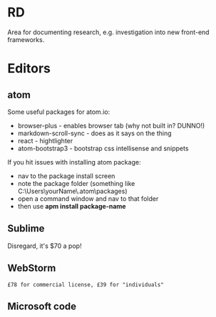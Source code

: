 # RD
Area for documenting research, e.g. investigation into new front-end frameworks.

# Editors

## atom

Some useful packages for atom.io:

  * browser-plus - enables browser tab (why not built in? DUNNO!)
  * markdown-scroll-sync - does as it says on the thing
  * react - hightlighter
  * atom-bootstrap3 - bootstrap css intellisense and snippets

If you hit issues with installing atom package:

  - nav to the package install screen
  - note the package folder (something like C:\Users\yourName\\.atom\packages)
  - open a command window and nav to that folder
  - then use **apm install package-name**

## Sublime
  Disregard, it's $70 a pop!

## WebStorm
    £78 for commercial license, £39 for "individuals"

## Microsoft code
